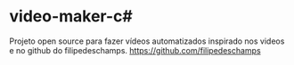 <h1>video-maker-c#</h1>

Projeto open source para fazer vídeos automatizados inspirado nos videos e no github do filipedeschamps.
https://github.com/filipedeschamps
